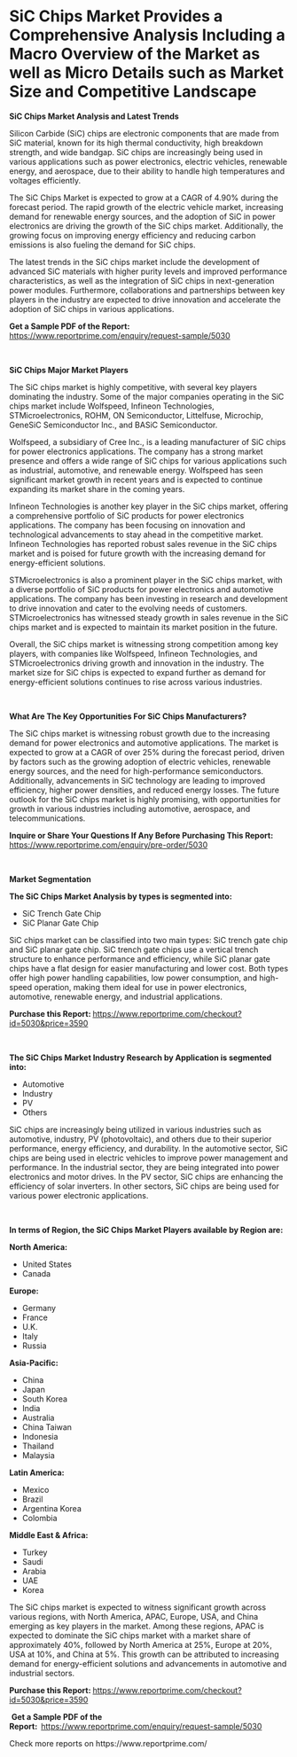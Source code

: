 <p><h1>SiC Chips Market Provides a Comprehensive Analysis Including a Macro Overview of the Market as well as Micro Details such as Market Size and Competitive Landscape</h1></p><p><strong>SiC Chips Market Analysis and Latest Trends</strong></p>
<p><p>Silicon Carbide (SiC) chips are electronic components that are made from SiC material, known for its high thermal conductivity, high breakdown strength, and wide bandgap. SiC chips are increasingly being used in various applications such as power electronics, electric vehicles, renewable energy, and aerospace, due to their ability to handle high temperatures and voltages efficiently.</p><p>The SiC Chips Market is expected to grow at a CAGR of 4.90% during the forecast period. The rapid growth of the electric vehicle market, increasing demand for renewable energy sources, and the adoption of SiC in power electronics are driving the growth of the SiC chips market. Additionally, the growing focus on improving energy efficiency and reducing carbon emissions is also fueling the demand for SiC chips.</p><p>The latest trends in the SiC chips market include the development of advanced SiC materials with higher purity levels and improved performance characteristics, as well as the integration of SiC chips in next-generation power modules. Furthermore, collaborations and partnerships between key players in the industry are expected to drive innovation and accelerate the adoption of SiC chips in various applications.</p></p>
<p><strong>Get a Sample PDF of the Report:&nbsp;</strong> <a href="https://www.reportprime.com/enquiry/request-sample/5030">https://www.reportprime.com/enquiry/request-sample/5030</a></p>
<p>&nbsp;</p>
<p><strong>SiC Chips Major Market Players</strong></p>
<p><p>The SiC chips market is highly competitive, with several key players dominating the industry. Some of the major companies operating in the SiC chips market include Wolfspeed, Infineon Technologies, STMicroelectronics, ROHM, ON Semiconductor, Littelfuse, Microchip, GeneSiC Semiconductor Inc., and BASiC Semiconductor.</p><p>Wolfspeed, a subsidiary of Cree Inc., is a leading manufacturer of SiC chips for power electronics applications. The company has a strong market presence and offers a wide range of SiC chips for various applications such as industrial, automotive, and renewable energy. Wolfspeed has seen significant market growth in recent years and is expected to continue expanding its market share in the coming years.</p><p>Infineon Technologies is another key player in the SiC chips market, offering a comprehensive portfolio of SiC products for power electronics applications. The company has been focusing on innovation and technological advancements to stay ahead in the competitive market. Infineon Technologies has reported robust sales revenue in the SiC chips market and is poised for future growth with the increasing demand for energy-efficient solutions.</p><p>STMicroelectronics is also a prominent player in the SiC chips market, with a diverse portfolio of SiC products for power electronics and automotive applications. The company has been investing in research and development to drive innovation and cater to the evolving needs of customers. STMicroelectronics has witnessed steady growth in sales revenue in the SiC chips market and is expected to maintain its market position in the future.</p><p>Overall, the SiC chips market is witnessing strong competition among key players, with companies like Wolfspeed, Infineon Technologies, and STMicroelectronics driving growth and innovation in the industry. The market size for SiC chips is expected to expand further as demand for energy-efficient solutions continues to rise across various industries.</p></p>
<p>&nbsp;</p>
<p><strong>What Are The Key Opportunities For SiC Chips Manufacturers?</strong></p>
<p><p>The SiC chips market is witnessing robust growth due to the increasing demand for power electronics and automotive applications. The market is expected to grow at a CAGR of over 25% during the forecast period, driven by factors such as the growing adoption of electric vehicles, renewable energy sources, and the need for high-performance semiconductors. Additionally, advancements in SiC technology are leading to improved efficiency, higher power densities, and reduced energy losses. The future outlook for the SiC chips market is highly promising, with opportunities for growth in various industries including automotive, aerospace, and telecommunications.</p></p>
<p><strong>Inquire or Share Your Questions If Any Before Purchasing This Report:</strong> <a href="https://www.reportprime.com/enquiry/pre-order/5030">https://www.reportprime.com/enquiry/pre-order/5030</a></p>
<p>&nbsp;</p>
<p><strong>Market Segmentation</strong></p>
<p><strong>The SiC Chips Market Analysis by types is segmented into:</strong></p>
<p><ul><li>SiC Trench Gate Chip</li><li>SiC Planar Gate Chip</li></ul></p>
<p><p>SiC chips market can be classified into two main types: SiC trench gate chip and SiC planar gate chip. SiC trench gate chips use a vertical trench structure to enhance performance and efficiency, while SiC planar gate chips have a flat design for easier manufacturing and lower cost. Both types offer high power handling capabilities, low power consumption, and high-speed operation, making them ideal for use in power electronics, automotive, renewable energy, and industrial applications.</p></p>
<p><strong>Purchase this Report:&nbsp;</strong><a href="https://www.reportprime.com/checkout?id=5030&price=3590">https://www.reportprime.com/checkout?id=5030&price=3590</a></p>
<p>&nbsp;</p>
<p><strong>The SiC Chips Market Industry Research by Application is segmented into:</strong></p>
<p><ul><li>Automotive</li><li>Industry</li><li>PV</li><li>Others</li></ul></p>
<p><p>SiC chips are increasingly being utilized in various industries such as automotive, industry, PV (photovoltaic), and others due to their superior performance, energy efficiency, and durability. In the automotive sector, SiC chips are being used in electric vehicles to improve power management and performance. In the industrial sector, they are being integrated into power electronics and motor drives. In the PV sector, SiC chips are enhancing the efficiency of solar inverters. In other sectors, SiC chips are being used for various power electronic applications.</p></p>
<p>&nbsp;</p>
<p><strong>In terms of Region, the SiC Chips Market Players available by Region are:</strong></p>
<p>
    <p> <strong> North America: </strong>
        <ul>
            <li>United States</li>
            <li>Canada</li>
        </ul>
        </p> 
    <p> <strong> Europe: </strong>
        <ul>
            <li>Germany</li>
            <li>France</li>
            <li>U.K.</li>
            <li>Italy</li>
            <li>Russia</li>
        </ul>
        </p> 
    <p> <strong> Asia-Pacific: </strong>
        <ul>
            <li>China</li>
            <li>Japan</li>
            <li>South Korea</li>
            <li>India</li>
            <li>Australia</li>
            <li>China Taiwan</li>
            <li>Indonesia</li>
            <li>Thailand</li>
            <li>Malaysia</li>
        </ul>
        </p> 
    <p> <strong> Latin America: </strong>
        <ul>
            <li>Mexico</li>
            <li>Brazil</li>
            <li>Argentina Korea</li>
            <li>Colombia</li>
        </ul>
        </p> 
    <p> <strong> Middle East & Africa: </strong>
        <ul>
            <li>Turkey</li>
            <li>Saudi</li>
            <li>Arabia</li>
            <li>UAE</li>
            <li>Korea</li>
        </ul>
    </p>
    </p>
<p><p>The SiC chips market is expected to witness significant growth across various regions, with North America, APAC, Europe, USA, and China emerging as key players in the market. Among these regions, APAC is expected to dominate the SiC chips market with a market share of approximately 40%, followed by North America at 25%, Europe at 20%, USA at 10%, and China at 5%. This growth can be attributed to increasing demand for energy-efficient solutions and advancements in automotive and industrial sectors.</p></p>
<p><strong>Purchase this Report: </strong><a href="https://www.reportprime.com/checkout?id=5030&price=3590">https://www.reportprime.com/checkout?id=5030&price=3590</a></p>
<p>&nbsp;<strong>Get a Sample PDF of the Report:&nbsp;&nbsp;</strong><a href="https://www.reportprime.com/enquiry/request-sample/5030">https://www.reportprime.com/enquiry/request-sample/5030</a></p>
<p><strong></strong></p>
<p>Check more reports on https://www.reportprime.com/</p>